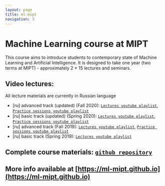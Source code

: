 ```yaml
---
layout: page
title: ml-mipt
navigation: 3
---
```


# Machine Learning course at MIPT

This course aims to introduce students to contemporary state of Machine Learning and Artificial Intelligence.
It is designed to take one year (two terms at MIPT) - approximately 2 * 15 lectures and seminars.

## Video lectures:
All lecture materials are currently in Russian language 
* [ru] advanced track (updated) (Fall 2020): [`Lectures youtube playlist`](https://www.youtube.com/playlist?list=PL4_hYwCyhAvY7k32D65q3xJVo8X8dc3Ye), [`Practice sessions youtube playlist`](https://www.youtube.com/playlist?list=PL4_hYwCyhAvZLp0CTIDVQr9FtDR_7DaUr)
* [ru] basic track (updated) (Spring 2020): [`Lectures youtube playlist`](https://www.youtube.com/playlist?list=PL4_hYwCyhAvZyW6qS58x4uElZgAkMVUvj), [`Practice sessions youtube playlist`](https://www.youtube.com/playlist?list=PL4_hYwCyhAvYPOWn6e44RKxEfRWEsPA1z)
* [ru] advanced track (Fall 2019): [`Lectures youtube playlist`](https://www.youtube.com/playlist?list=PL4_hYwCyhAvZeq93ssEUaR47xhvs7IhJM), [`Practice sessions youtube playlist`](https://www.youtube.com/playlist?list=PL4_hYwCyhAvYvuHz_PKlEV-kOsK2bwUBg)
* [ru] basic track (Spring 2019): [`Lectures youtube playlist`](https://www.youtube.com/playlist?list=PL4_hYwCyhAvasRqzz4w562ce0esEwS0Mt)

## Complete course materials: [`github repository`](https://github.com/girafe-ai/ml-mipt)

## More info available at [https://ml-mipt.github.io](https://ml-mipt.github.io)
